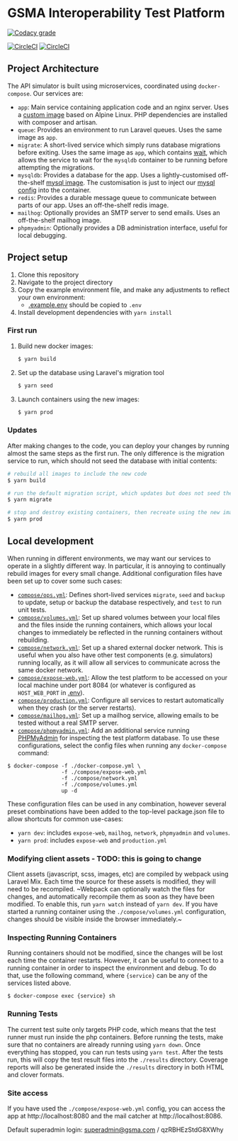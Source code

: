 # GSMA Interoperability Test Platform

[![Codacy grade](https://img.shields.io/codacy/grade/8ff2b7590e13431dad7032a973d908fd?logo=codacy)](https://www.codacy.com/gh/gsmainclusivetechlab/interop-test-platform?utm_source=github.com&utm_medium=referral&utm_content=gsmainclusivetechlab/interop-test-platform&utm_campaign=Badge_Grade)

[![CircleCI](https://img.shields.io/circleci/build/github/gsmainclusivetechlab/interop-test-platform/master?label=Master&logo=circleCI&token=7cc80f8c435154849e1f57a8708d8765da9ffa1a)](https://app.circleci.com/pipelines/github/gsmainclusivetechlab/interop-test-platform?branch=master)
[![CircleCI](https://img.shields.io/circleci/build/github/gsmainclusivetechlab/interop-test-platform/develop?label=Develop&logo=circleCI&token=7cc80f8c435154849e1f57a8708d8765da9ffa1a)](https://app.circleci.com/pipelines/github/gsmainclusivetechlab/interop-test-platform?branch=develop)

## Project Architecture

The API simulator is built using microservices, coordinated using
`docker-compose`. Our services are:

-   `app`: Main service containing application code and an nginx server. Uses a
    [custom image](./src/Dockerfile) based on Alpine Linux. PHP dependencies are
    installed with composer and artisan.
-   `queue`: Provides an environment to run Laravel queues. Uses the same image
    as `app`.
-   `migrate`: A short-lived service which simply runs database migrations
    before exiting. Uses the same image as `app`, which contains
    [wait](https://github.com/ufoscout/docker-compose-wait), which allows the
    service to wait for the `mysqldb` container to be running before attempting
    the migrations.
-   `mysqldb`: Provides a database for the app. Uses a lightly-customised
    off-the-shelf [mysql image](./mysqldb/Dockerfile.mysqldb). The customisation
    is just to inject our [mysql config](./mysqldb/my.cnf) into the container.
-   `redis`: Provides a durable message queue to communicate between parts of
    our app. Uses an off-the-shelf redis image.
-   `mailhog`: Optionally provides an SMTP server to send emails. Uses an
    off-the-shelf mailhog image.
-   `phpmyadmin`: Optionally provides a DB administration interface, useful for
    local debugging.

## Project setup

1. Clone this repository
2. Navigate to the project directory
3. Copy the example environment file, and make any adjustments to reflect your
   own environment:
    - [.example.env](./.example.env) should be copied to `.env`
4. Install development dependencies with `yarn install`

### First run

1. Build new docker images:
    ```bash
    $ yarn build
    ```
2. Set up the database using Laravel's migration tool
    ```bash
    $ yarn seed
    ```
3. Launch containers using the new images:
    ```bash
    $ yarn prod
    ```

### Updates

After making changes to the code, you can deploy your changes by running almost
the same steps as the first run. The only difference is the migration service to
run, which should not seed the database with initial contents:

```bash
# rebuild all images to include the new code
$ yarn build

# run the default migration script, which updates but does not seed the database
$ yarn migrate

# stop and destroy existing containers, then recreate using the new images
$ yarn prod
```

## Local development

When running in different environments, we may want our services to operate in a
slightly different way. In particular, it is annoying to continually rebuild
images for every small change. Additional configuration files have been set up
to cover some such cases:

-   [`compose/ops.yml`](./compose/ops.yml): Defines short-lived services
    `migrate`, `seed` and `backup` to update, setup or backup the database
    respectively, and `test` to run unit tests.
-   [`compose/volumes.yml`](./compose/volumes.yml): Set up shared volumes
    between your local files and the files inside the running containers, which
    allows your local changes to immediately be reflected in the running
    containers without rebuilding.
-   [`compose/network.yml`](./compose/network.yml): Set up a shared external
    docker network. This is useful when you also have other test components
    (e.g. simulators) running locally, as it will allow all services to
    communicate across the same docker network.
-   [`compose/expose-web.yml`](./compose/expose-web.yml): Allow the test
    platform to be accessed on your local machine under port 8084 (or whatever
    is configured as `HOST_WEB_PORT` in [.env](./.example.env)).
-   [`compose/production.yml`](./compose/production.yml): Configure all services
    to restart automatically when they crash (or the server restarts).
-   [`compose/mailhog.yml`](./compose/mailhog.yml): Set up a mailhog service,
    allowing emails to be tested without a real SMTP server.
-   [`compose/phpmyadmin.yml`](./compose/phpmyadmin.yml): Add an additional
    service running [PHPMyAdmin](https://www.phpmyadmin.net/) for inspecting the
    test platform database. To use these configurations, select the config files
    when running any `docker-compose` command:

```
$ docker-compose -f ./docker-compose.yml \
                 -f ./compose/expose-web.yml
                 -f ./compose/network.yml
                 -f ./compose/volumes.yml
                 up -d
```

These configuration files can be used in any combination, however several preset
combinations have been added to the top-level package.json file to allow
shortcuts for common use-cases:

-   `yarn dev`: includes `expose-web`, `mailhog`, `network`, `phpmyadmin` and
    `volumes`.
-   `yarn prod`: includes `expose-web` and `production.yml`

### Modifying client assets - TODO: this is going to change

Client assets (javascript, scss, images, etc) are compiled by webpack using
Laravel Mix. Each time the source for these assets is modified, they will need
to be recompiled. ~Webpack can optionally watch the files for changes, and
automatically recompile them as soon as they have been modified. To enable this,
run `yarn watch` instead of `yarn dev`. If you have started a running container
using the `./compose/volumes.yml` configuration, changes should be visible
inside the browser immediately.~

### Inspecting Running Containers

Running containers should not be modified, since the changes will be lost each
time the container restarts. However, it can be useful to connect to a running
container in order to inspect the environment and debug. To do that, use the
following command, where `{service}` can be any of the services listed above.

```
$ docker-compose exec {service} sh
```

### Running Tests

The current test suite only targets PHP code, which means that the test runner
must run inside the php containers. Before running the tests, make sure that no
containers are already running using `yarn down`. Once everything has stopped,
you can run tests using `yarn test`. After the tests run, this will copy the
test result files into the `./results` directory. Coverage reports will also be
generated inside the `./results` directory in both HTML and clover formats.

### Site access

If you have used the `./compose/expose-web.yml` config, you can access the app
at http://localhost:8080 and the mail catcher at http://localhost:8086.

Default superadmin login: superadmin@gsma.com / qzRBHEzStdG8XWhy
